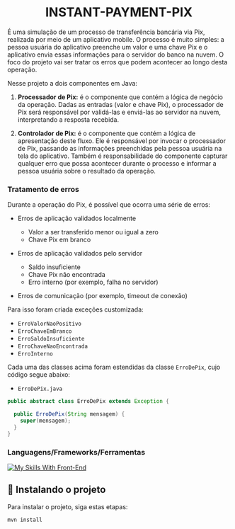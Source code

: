 <h1 align="center">INSTANT-PAYMENT-PIX</h1>

É uma simulação de um processo de transferência bancária via Pix, realizada por meio de um aplicativo mobile. O processo é muito simples: a pessoa usuária do aplicativo preenche um valor e uma chave Pix e o aplicativo envia essas informações para o servidor do banco na nuvem. O foco do projeto vai ser tratar os erros que podem acontecer ao longo desta operação.

  Nesse projeto a dois componentes em Java:
  
1. **Processador de Pix:** é o componente que contém a lógica de negócio da operação. Dadas as entradas (valor e chave Pix), o processador de Pix será responsável por validá-las e enviá-las ao servidor na nuvem, interpretando a resposta recebida.

1. **Controlador de Pix:** é o componente que contém a lógica de apresentação deste fluxo. Ele é responsável por invocar o processador de Pix, passando as informações preenchidas pela pessoa usuária na tela do aplicativo. Também é responsabilidade do componente capturar qualquer erro que possa acontecer durante o processo e informar a pessoa usuária sobre o resultado da operação.

### Tratamento de erros

Durante a operação do Pix, é possível que ocorra uma série de erros:

- Erros de aplicação validados localmente
    - Valor a ser transferido menor ou igual a zero
    - Chave Pix em branco

- Erros de aplicação validados pelo servidor
    - Saldo insuficiente
    - Chave Pix não encontrada
    - Erro interno (por exemplo, falha no servidor)

- Erros de comunicação (por exemplo, timeout de conexão)

Para isso foram criada exceções customizada:

- `ErroValorNaoPositivo`
- `ErroChaveEmBranco`
- `ErroSaldoInsuficiente`
- `ErroChaveNaoEncontrada`
- `ErroInterno`

Cada uma das classes acima foram estendidas da classe `ErroDePix`, cujo código segue abaixo:

- `ErroDePix.java`
```java
public abstract class ErroDePix extends Exception {

  public ErroDePix(String mensagem) {
    super(mensagem);
  }
}
```

### Languagens/Frameworks/Ferramentas

[![My Skills With Front-End](https://skillicons.dev/icons?i=java,maven)](https://skillicons.dev)

## 🚀 Instalando o projeto

Para instalar o projeto, siga estas etapas:

```
mvn install
```
